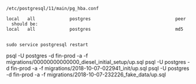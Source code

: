 
```
/etc/postgresql/11/main/pg_hba.conf

local   all             postgres                                peer
  should be:
local   all             postgres                                md5


```
`sudo service postgresql restart`

psql -U postgres  -d fin-prod -a -f migrations/00000000000000_diesel_initial_setup/up.sql
psql -U postgres  -d fin-prod -a -f migrations/2018-10-07-022941_init/up.sql
psql -U postgres  -d fin-prod -a -f migrations/2018-10-07-232226_fake_data/up.sql
